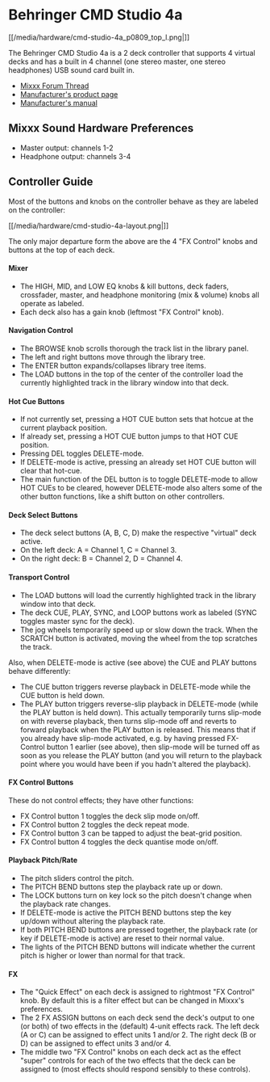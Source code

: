 # Behringer CMD Studio 4a

[[/media/hardware/cmd-studio-4a_p0809_top_l.png|]]

The Behringer CMD Studio 4a is a 2 deck controller that supports 4
virtual decks and has a built in 4 channel (one stereo master, one
stereo headphones) USB sound card built in.

  - [Mixxx Forum
    Thread](http://www.mixxx.org/forums/viewtopic.php?f=7&t=7868)
  - [Manufacturer's product
    page](http://www.music-group.com/Categories/Behringer/Computer-Audio/DJ-Controllers/CMD-STUDIO-4a/p/P0809/Features)
  - [Manufacturer's
    manual](https://media.music-group.com/media/PLM/data/docs/P0809/CMD-STUDIO-4A_QSG_WW.pdf)

## Mixxx Sound Hardware Preferences

  - Master output: channels 1-2
  - Headphone output: channels 3-4

## Controller Guide

Most of the buttons and knobs on the controller behave as they are
labeled on the controller:

[[/media/hardware/cmd-studio-4a-layout.png|]]

The only major departure form the above are the 4 "FX Control" knobs and
buttons at the top of each deck.

#### Mixer

  - The HIGH, MID, and LOW EQ knobs & kill buttons, deck faders,
    crossfader, master, and headphone monitoring (mix & volume) knobs
    all operate as labeled.
  - Each deck also has a gain knob (leftmost "FX Control" knob).

#### Navigation Control

  - The BROWSE knob scrolls thorough the track list in the library
    panel.
  - The left and right buttons move through the library tree.
  - The ENTER button expands/collapses library tree items.
  - The LOAD buttons in the top of the center of the controller load the
    currently highlighted track in the library window into that deck.

#### Hot Cue Buttons

  - If not currently set, pressing a HOT CUE button sets that hotcue at
    the current playback position.
  - If already set, pressing a HOT CUE button jumps to that HOT CUE
    position.
  - Pressing DEL toggles DELETE-mode.
  - If DELETE-mode is active, pressing an already set HOT CUE button
    will clear that hot-cue. 
  - The main function of the DEL button is to toggle DELETE-mode to
    allow HOT CUEs to be cleared, however DELETE-mode also alters some
    of the other button functions, like a shift button on other
    controllers.

#### Deck Select Buttons

  - The deck select buttons (A, B, C, D) make the respective "virtual"
    deck active.
  - On the left deck: A = Channel 1, C = Channel 3.
  - On the right deck: B = Channel 2, D = Channel 4.

#### Transport Control

  - The LOAD buttons will load the currently highlighted track in the
    library window into that deck.
  - The deck CUE, PLAY, SYNC, and LOOP buttons work as labeled (SYNC
    toggles master sync for the deck).
  - The jog wheels temporarily speed up or slow down the track. When the
    SCRATCH button is activated, moving the wheel from the top scratches
    the track.

Also, when DELETE-mode is active (see above) the CUE and PLAY buttons
behave differently:

  - The CUE button triggers reverse playback in DELETE-mode while the
    CUE button is held down.
  - The PLAY button triggers reverse-slip playback in DELETE-mode (while
    the PLAY button is held down). This actually temporarily turns
    slip-mode on with reverse playback, then turns slip-mode off and
    reverts to forward playback when the PLAY button is released. This
    means that if you already have slip-mode activated, e.g. by having
    pressed FX-Control button 1 earlier (see above), then slip-mode will
    be turned off as soon as you release the PLAY button (and you will
    return to the playback point where you would have been if you hadn't
    altered the playback).

#### FX Control Buttons

These do not control effects; they have other functions:

  - FX Control button 1 toggles the deck slip mode on/off.
  - FX Control button 2 toggles the deck repeat mode.
  - FX Control button 3 can be tapped to adjust the beat-grid position.
  - FX Control button 4 toggles the deck quantise mode on/off.

#### Playback Pitch/Rate

  - The pitch sliders control the pitch.
  - The PITCH BEND buttons step the playback rate up or down.
  - The LOCK buttons turn on key lock so the pitch doesn't change when
    the playback rate changes.
  - If DELETE-mode is active the PITCH BEND buttons step the key up/down
    without altering the playback rate.
  - If both PITCH BEND buttons are pressed together, the playback rate
    (or key if DELETE-mode is active) are reset to their normal value.
  - The lights of the PITCH BEND buttons will indicate whether the
    current pitch is higher or lower than normal for that track.

#### FX

  - The "Quick Effect" on each deck is assigned to rightmost "FX
    Control" knob. By default this is a filter effect but can be changed
    in Mixxx's preferences.
  - The 2 FX ASSIGN buttons on each deck send the deck's output to one
    (or both) of two effects in the (default) 4-unit effects rack. The
    left deck (A or C) can be assigned to effect units 1 and/or 2. The
    right deck (B or D) can be assigned to effect units 3 and/or 4.
  - The middle two "FX Control" knobs on each deck act as the effect
    "super" controls for each of the two effects that the deck can be
    assigned to (most effects should respond sensibly to these
    controls).
